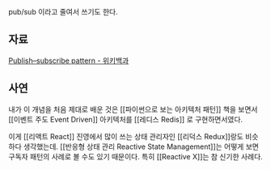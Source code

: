 pub/sub 이라고 줄여서 쓰기도 한다.


## 자료
[Publish–subscribe pattern - 위키백과](https://en.wikipedia.org/wiki/Publish–subscribe_pattern)

## 사연
내가 이 개념을 처음 제대로 배운 것은 [[파이썬으로 보는 아키텍처 패턴]] 책을 보면서 [[이벤트 주도 Event Driven]] 아키텍처를 [[레디스 Redis]] 로 구현하면서였다.

이게 [[리액트 React]] 진영에서 많이 쓰는 상태 관리자인 [[리덕스 Redux]]랑도 비슷하다 생각했는데. [[반응형 상태 관리 Reactive State Management]]는 어떻게 보면 구독자 패턴의 사례로 볼 수도 있기 때문이다. 특히 [[Reactive X]]는 참 신기한 사례다.